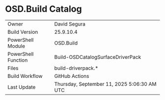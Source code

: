 ﻿# OSD.Build Catalog

| | |
|-|-|
| Owner | David Segura |
| Build Version | 25.9.10.4 |
| PowerShell Module | OSD.Build |
| PowerShell Function | Build-OSDCatalogSurfaceDriverPack |
| Files | build-driverpack.* |
| Build Workflow | GitHub Actions |
| Last Update | Thursday, September 11, 2025 5:06:30 AM UTC |
